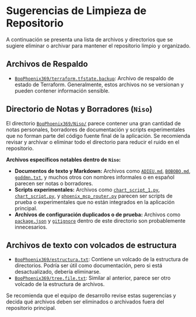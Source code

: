 # Sugerencias de Limpieza de Repositorio

A continuación se presenta una lista de archivos y directorios que se sugiere eliminar o archivar para mantener el repositorio limpio y organizado.

## Archivos de Respaldo

- [`BooPhoenix369/terraform.tfstate.backup`](BooPhoenix369/terraform.tfstate.backup:1): Archivo de respaldo de estado de Terraform. Generalmente, estos archivos no se versionan y pueden contener información sensible.

## Directorio de Notas y Borradores (`Niso`)

El directorio [`BooPhoenix369/Niso/`](BooPhoenix369/Niso/) parece contener una gran cantidad de notas personales, borradores de documentación y scripts experimentales que no forman parte del código fuente final de la aplicación. Se recomienda revisar y archivar o eliminar todo el directorio para reducir el ruido en el repositorio.

**Archivos específicos notables dentro de `Niso`:**

- **Documentos de texto y Markdown:** Archivos como [`ADIEU.md`](BooPhoenix369/Niso/ADIEU.md:1), [`BOBOBO.md`](BooPhoenix369/Niso/BOBOBO.md:1), [`goddmn.txt`](BooPhoenix369/Niso/goddmn.txt:1), y muchos otros con nombres informales o en español parecen ser notas o borradores.
- **Scripts experimentales:** Archivos como [`chart_script_1.py`](BooPhoenix369/Niso/chart_script_1.py:1), [`chart_script.py`](BooPhoenix369/Niso/chart_script.py:1), y [`phoenix_mcp_router.py`](BooPhoenix369/Niso/phoenix_mcp_router.py:1) parecen ser scripts de prueba o experimentales que no están integrados en la aplicación principal.
- **Archivos de configuración duplicados o de prueba:** Archivos como [`package.json`](BooPhoenix369/Niso/package.json:1) y [`gitignore`](BooPhoenix369/Niso/gitignore:1) dentro de este directorio son probablemente innecesarios.

## Archivos de texto con volcados de estructura

- [`BooPhoenix369/estructura.txt`](BooPhoenix369/estructura.txt:1): Contiene un volcado de la estructura de directorios. Podría ser útil como documentación, pero si está desactualizado, debería eliminarse.
- [`BooPhoenix369/tree.file.txt`](BooPhoenix369/tree.file.txt:1): Similar al anterior, parece ser otro volcado de la estructura de archivos.

Se recomienda que el equipo de desarrollo revise estas sugerencias y decida qué archivos deben ser eliminados o archivados fuera del repositorio principal.

